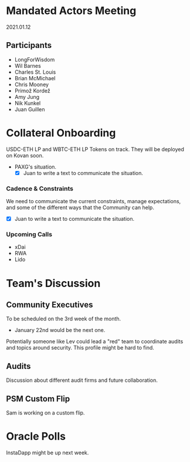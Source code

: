 # Mandated Actors Meeting

2021.01.12

## Participants

- LongForWisdom
- Wil Barnes
- Charles St. Louis
- Brian McMichael
- Chris Mooney
- Primož Kordež
- Amy Jung
- Nik Kunkel
- Juan Guillen

# Collateral Onboarding

USDC-ETH LP and WBTC-ETH LP Tokens on track. They will be deployed on Kovan soon.
- PAXG's situation.
    - [x]  Juan to write a text to communicate the situation.

### Cadence & Constraints

We need to communicate the current constraints, manage expectations, and some of the different ways that the Community can help.
- [x]  Juan to write a text to communicate the situation.

### Upcoming Calls

- xDai
- RWA
- Lido

# Team's Discussion

## Community Executives

To be scheduled on the 3rd week of the month.

- January 22nd would be the next one.

Potentially someone like Lev could lead a "red" team to coordinate audits and topics around security. This profile might be hard to find.

## Audits

Discussion about different audit firms and future collaboration.

## PSM Custom Flip

Sam is working on a custom flip.

# Oracle Polls

InstaDapp might be up next week.
